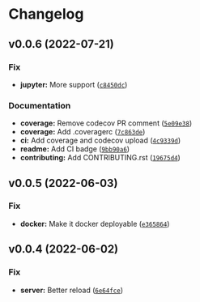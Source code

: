# Changelog

<!--next-version-placeholder-->

## v0.0.6 (2022-07-21)
### Fix
* **jupyter:** More support ([`c8450dc`](https://github.com/Kitware/paraview-visualizer/commit/c8450dc2b195ea70a087af5c2cdb9a8ee8cfb56a))

### Documentation
* **coverage:** Remove codecov PR comment ([`5e09e38`](https://github.com/Kitware/paraview-visualizer/commit/5e09e3891ad5bf02aaae86ae63644fa00538455f))
* **coverage:** Add .coveragerc ([`7c863de`](https://github.com/Kitware/paraview-visualizer/commit/7c863deaa43746b519cafa86532e2c3d7387ec6e))
* **ci:** Add coverage and codecov upload ([`4c9339d`](https://github.com/Kitware/paraview-visualizer/commit/4c9339d51d5ceb0d30aa61a5c149ba9721c8d594))
* **readme:** Add CI badge ([`9bb90a6`](https://github.com/Kitware/paraview-visualizer/commit/9bb90a683edfe1b2700db688b8d0b9fa0a9901c0))
* **contributing:** Add CONTRIBUTING.rst ([`19675d4`](https://github.com/Kitware/paraview-visualizer/commit/19675d4405d60381aeab10df339e6fbae53be05d))

## v0.0.5 (2022-06-03)
### Fix
* **docker:** Make it docker deployable ([`e365864`](https://github.com/Kitware/paraview-visualizer/commit/e365864a01e04bee640ba16a7f17096f77a91509))

## v0.0.4 (2022-06-02)
### Fix
* **server:** Better reload ([`6e64fce`](https://github.com/Kitware/paraview-visualizer/commit/6e64fce3cc02b29a19d4a3e2aae5c67d0f56cf3a))
